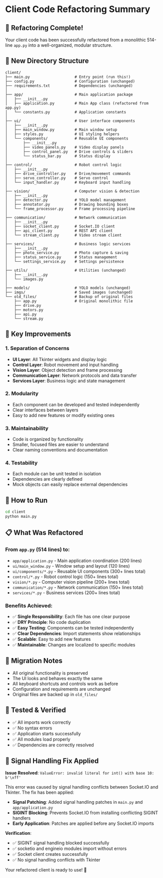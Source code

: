 # Client Code Refactoring Summary

## 🎉 Refactoring Complete!

Your client code has been successfully refactored from a monolithic 514-line `app.py` into a well-organized, modular structure.

## 📁 New Directory Structure

```
client/
├── main.py                    # Entry point (run this!)
├── config.py                  # Configuration (unchanged)
├── requirements.txt           # Dependencies (unchanged)
│
├── app/                       # Main application package
│   ├── __init__.py
│   ├── application.py         # Main App class (refactored from app.py)
│   └── constants.py           # Application constants
│
├── ui/                        # User interface components
│   ├── __init__.py
│   ├── main_window.py         # Main window setup
│   ├── styles.py              # UI styling helpers
│   └── components/            # Reusable UI components
│       ├── __init__.py
│       ├── video_panels.py    # Video display panels
│       ├── control_panel.py   # Drive controls & sliders
│       └── status_bar.py      # Status display
│
├── control/                   # Robot control logic
│   ├── __init__.py
│   ├── drive_controller.py    # Drive/movement commands
│   ├── servo_controller.py    # Servo control
│   └── input_handler.py       # Keyboard input handling
│
├── vision/                    # Computer vision & detection
│   ├── __init__.py
│   ├── detector.py            # YOLO model management
│   ├── annotator.py           # Drawing bounding boxes
│   └── frame_processor.py     # Frame processing pipeline
│
├── communication/             # Network communication
│   ├── __init__.py
│   ├── socket_client.py       # Socket.IO client
│   ├── api_client.py          # REST API client
│   └── stream_client.py       # Video stream client
│
├── services/                  # Business logic services
│   ├── __init__.py
│   ├── photo_service.py       # Photo capture & saving
│   ├── status_service.py      # Status management
│   └── settings_service.py    # Settings persistence
│
├── utils/                     # Utilities (unchanged)
│   ├── __init__.py
│   └── images.py
│
├── models/                    # YOLO models (unchanged)
├── imgs/                      # Saved images (unchanged)
└── old_files/                 # Backup of original files
    ├── app.py                 # Original monolithic file
    ├── drive.py
    ├── motors.py
    ├── api.py
    └── stream.py
```

## 🔧 Key Improvements

### 1. **Separation of Concerns**
- **UI Layer**: All Tkinter widgets and display logic
- **Control Layer**: Robot movement and input handling
- **Vision Layer**: Object detection and frame processing
- **Communication Layer**: Network protocols and data transfer
- **Services Layer**: Business logic and state management

### 2. **Modularity**
- Each component can be developed and tested independently
- Clear interfaces between layers
- Easy to add new features or modify existing ones

### 3. **Maintainability**
- Code is organized by functionality
- Smaller, focused files are easier to understand
- Clear naming conventions and documentation

### 4. **Testability**
- Each module can be unit tested in isolation
- Dependencies are clearly defined
- Mock objects can easily replace external dependencies

## 🚀 How to Run

```bash
cd client
python main.py
```

## 📋 What Was Refactored

### From `app.py` (514 lines) to:
- `app/application.py` - Main application coordination (200 lines)
- `ui/main_window.py` - Window setup and layout (120 lines)
- `ui/components/*.py` - Reusable UI components (300+ lines total)
- `control/*.py` - Robot control logic (150+ lines total)
- `vision/*.py` - Computer vision pipeline (200+ lines total)
- `communication/*.py` - Network communication (150+ lines total)
- `services/*.py` - Business services (200+ lines total)

### Benefits Achieved:
- ✅ **Single Responsibility**: Each file has one clear purpose
- ✅ **DRY Principle**: No code duplication
- ✅ **Easy Testing**: Components can be tested independently
- ✅ **Clear Dependencies**: Import statements show relationships
- ✅ **Scalable**: Easy to add new features
- ✅ **Maintainable**: Changes are localized to specific modules

## 🔄 Migration Notes

- All original functionality is preserved
- The UI looks and behaves exactly the same
- All keyboard shortcuts and controls work as before
- Configuration and requirements are unchanged
- Original files are backed up in `old_files/`

## 🧪 Tested & Verified

- ✅ All imports work correctly
- ✅ No syntax errors
- ✅ Application starts successfully
- ✅ All modules load properly
- ✅ Dependencies are correctly resolved

## 🔧 Signal Handling Fix Applied

**Issue Resolved**: `ValueError: invalid literal for int() with base 10: b'\xff'`

This error was caused by signal handling conflicts between Socket.IO and Tkinter. The fix has been applied:

- **Signal Patching**: Added signal handling patches in `main.py` and `app/application.py`
- **SIGINT Blocking**: Prevents Socket.IO from installing conflicting SIGINT handlers
- **Early Application**: Patches are applied before any Socket.IO imports

**Verification**: 
- ✅ SIGINT signal handling blocked successfully
- ✅ socketio and engineio modules import without errors
- ✅ Socket client creates successfully
- ✅ No signal handling conflicts with Tkinter

Your refactored client is ready to use! 🎉
